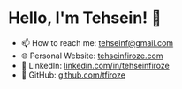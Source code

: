 # Hello, I'm Tehsein! 👋

- 📫 How to reach me: [tehseinf@gmail.com](mailto:tehseinf@gmail.com)
- 🌐 Personal Website: [tehseinfiroze.com](https://tehseinfiroze.com)
- 💼 LinkedIn: [linkedin.com/in/tehseinfiroze](https://www.linkedin.com/in/tehseinfiroze)
- 🌟 GitHub: [github.com/tfiroze](https://github.com/tfiroze)



